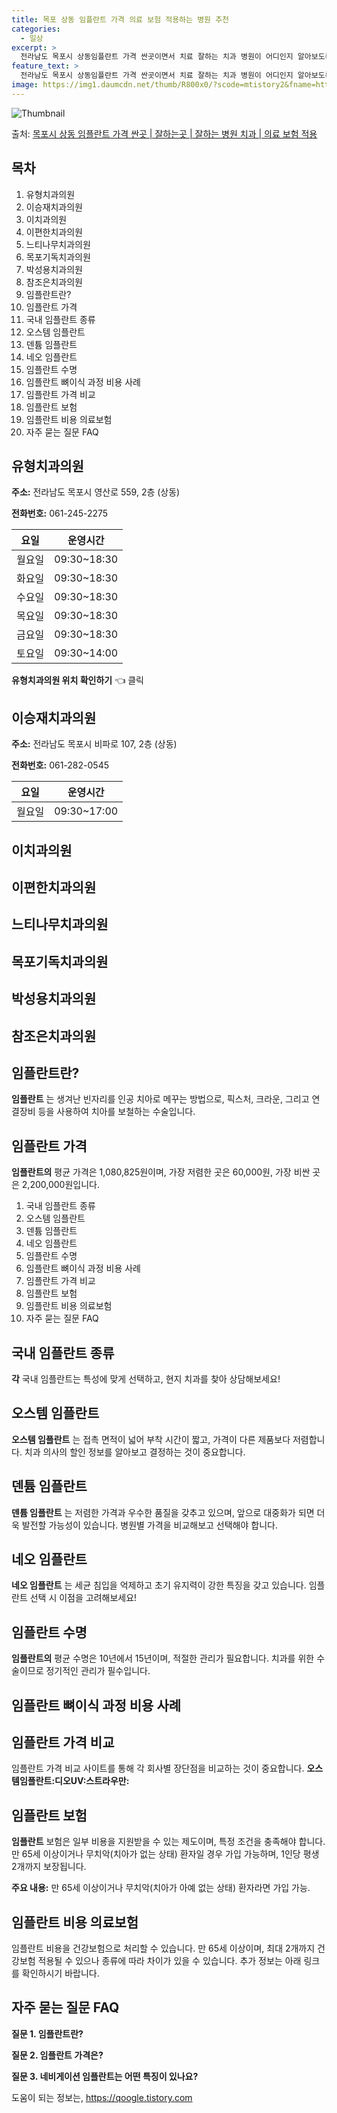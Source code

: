 ```yaml
---
title: 목포 상동 임플란트 가격 의료 보험 적용하는 병원 추천
categories:
  - 일상
excerpt: >
  전라남도 목포시 상동임플란트 가격 싼곳이면서 치료 잘하는 치과 병원이 어디인지 알아보도록 하겠습니다. 전라남도 목포시 상동에 위치한 유형치과의원 이승재치과의원 이치과의원 이편한치과의원 느티나무치과의원 목포기독치과의원 박성용치과의원 참조은치과의원 순서대로 안내 드리며, 임플란트 치료시 신경써야 할 부분 또한 같이 공유 드리겠습니다.2024년 임플란트 가격 살펴보기 👈 클릭임플란트 평균 가격유형치과의원표 내에 있는 전화 번호를 클릭 하시면 유형치과의원로 바로 전화 연결 됩니다.분류주소전화번호치과의원전라남도 목포시 영산로 559, 2층 (상동)📞061-245-2275로 전화하기유형치과의원 위치 확인하기 👈 클릭요일운영시간월요일09:30~18:30화요일09:30~18:30수요일0..
feature_text: >
  전라남도 목포시 상동임플란트 가격 싼곳이면서 치료 잘하는 치과 병원이 어디인지 알아보도록 하겠습니다. 전라남도 목포시 상동에 위치한 유형치과의원 이승재치과의원 이치과의원 이편한치과의원 느티나무치과의원 목포기독치과의원 박성용치과의원 참조은치과의원 순서대로 안내 드리며, 임플란트 치료시 신경써야 할 부분 또한 같이 공유 드리겠습니다.2024년 임플란트 가격 살펴보기 👈 클릭임플란트 평균 가격유형치과의원표 내에 있는 전화 번호를 클릭 하시면 유형치과의원로 바로 전화 연결 됩니다.분류주소전화번호치과의원전라남도 목포시 영산로 559, 2층 (상동)📞061-245-2275로 전화하기유형치과의원 위치 확인하기 👈 클릭요일운영시간월요일09:30~18:30화요일09:30~18:30수요일0..
image: https://img1.daumcdn.net/thumb/R800x0/?scode=mtistory2&fname=https%3A%2F%2Fblog.kakaocdn.net%2Fdn%2FcZDaaC%2FbtsGY1xpRxs%2Fkj0yKFNInkHFyWCZxQLZrk%2Fimg.webp
---
```


![Thumbnail](https://img1.daumcdn.net/thumb/R800x0/?scode=mtistory2&fname=https%3A%2F%2Fblog.kakaocdn.net%2Fdn%2FcZDaaC%2FbtsGY1xpRxs%2Fkj0yKFNInkHFyWCZxQLZrk%2Fimg.webp)

<p>출처: <a href="https://qoogle.tistory.com/6986" rel="dofollow">목포시 상동 임플란트 가격 싼곳 | 잘하는곳 | 잘하는 병원 치과 | 의료 보험 적용</a> </p>

## 목차

  1. 유형치과의원
  2. 이승재치과의원
  3. 이치과의원
  4. 이편한치과의원
  5. 느티나무치과의원
  6. 목포기독치과의원
  7. 박성용치과의원
  8. 참조은치과의원
  9. 임플란트란?
  10. 임플란트 가격
  11. 국내 임플란트 종류
  12. 오스템 임플란트
  13. 덴튬 임플란트
  14. 네오 임플란트
  15. 임플란트 수명
  16. 임플란트 뼈이식 과정 비용 사례
  17. 임플란트 가격 비교
  18. 임플란트 보험
  19. 임플란트 비용 의료보험
  20. 자주 묻는 질문 FAQ



## 유형치과의원

**주소:** 전라남도 목포시 영산로 559, 2층 (상동)

**전화번호:** 061-245-2275



**요일** | **운영시간**  
---|---  
월요일 | 09:30~18:30  
화요일 | 09:30~18:30  
수요일 | 09:30~18:30  
목요일 | 09:30~18:30  
금요일 | 09:30~18:30  
토요일 | 09:30~14:00  
  


**유형치과의원 위치 확인하기** 👈 클릭



## 이승재치과의원

**주소:** 전라남도 목포시 비파로 107, 2층 (상동)

**전화번호:** 061-282-0545



**요일** | **운영시간**  
---|---  
월요일 | 09:30~17:00  
  


## 이치과의원



## 이편한치과의원



## 느티나무치과의원



## 목포기독치과의원



## 박성용치과의원



## 참조은치과의원



## 임플란트란?

**임플란트** 는 생겨난 빈자리를 인공 치아로 메꾸는 방법으로, 픽스처, 크라운, 그리고 연결장비 등을 사용하여 치아를 보철하는
수술입니다.



## 임플란트 가격

**임플란트의** 평균 가격은 1,080,825원이며, 가장 저렴한 곳은 60,000원, 가장 비싼 곳은 2,200,000원입니다.



  1. 국내 임플란트 종류
  2. 오스템 임플란트
  3. 덴튬 임플란트
  4. 네오 임플란트
  5. 임플란트 수명
  6. 임플란트 뼈이식 과정 비용 사례
  7. 임플란트 가격 비교
  8. 임플란트 보험
  9. 임플란트 비용 의료보험
  10. 자주 묻는 질문 FAQ



## 국내 임플란트 종류

**각** 국내 임플란트는 특성에 맞게 선택하고, 현지 치과를 찾아 상담해보세요!



## 오스템 임플란트

**오스템 임플란트** 는 접촉 면적이 넓어 부착 시간이 짧고, 가격이 다른 제품보다 저렴합니다. 치과 의사의 할인 정보를 알아보고 결정하는
것이 중요합니다.



## 덴튬 임플란트

**덴튬 임플란트** 는 저렴한 가격과 우수한 품질을 갖추고 있으며, 앞으로 대중화가 되면 더욱 발전할 가능성이 있습니다. 병원별 가격을
비교해보고 선택해야 합니다.



## 네오 임플란트

**네오 임플란트** 는 세균 침입을 억제하고 초기 유지력이 강한 특징을 갖고 있습니다. 임플란트 선택 시 이점을 고려해보세요!



## 임플란트 수명

**임플란트의** 평균 수명은 10년에서 15년이며, 적절한 관리가 필요합니다. 치과를 위한 수술이므로 정기적인 관리가 필수입니다.



## 임플란트 뼈이식 과정 비용 사례



## 임플란트 가격 비교

임플란트 가격 비교 사이트를 통해 각 회사별 장단점을 비교하는 것이 중요합니다. **오스템임플란트:디오UV:스트라우만:**



## 임플란트 보험

**임플란트** 보험은 일부 비용을 지원받을 수 있는 제도이며, 특정 조건을 충족해야 합니다. 만 65세 이상이거나 무치악(치아가 없는
상태) 환자일 경우 가입 가능하며, 1인당 평생 2개까지 보장됩니다.

**주요 내용:** 만 65세 이상이거나 무치악(치아가 아예 없는 상태) 환자라면 가입 가능.



## 임플란트 비용 의료보험

임플란트 비용을 건강보험으로 처리할 수 있습니다. 만 65세 이상이며, 최대 2개까지 건강보험 적용될 수 있으나 종류에 따라 차이가 있을 수
있습니다. 추가 정보는 아래 링크를 확인하시기 바랍니다.



## 자주 묻는 질문 FAQ

**질문 1. 임플란트란?**

**질문 2. 임플란트 가격은?**

**질문 3. 네비게이션 임플란트는 어떤 특징이 있나요?**

 

도움이 되는 정보는, <a href="https://qoogle.tistory.com" rel="dofollow">https://qoogle.tistory.com</a>


